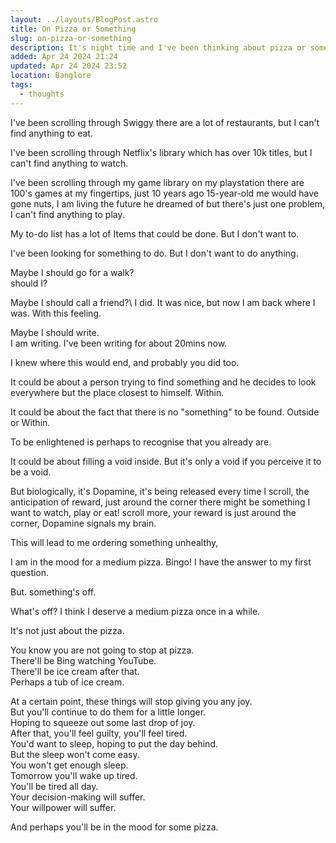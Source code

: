 ```yaml
---
layout: ../layouts/BlogPost.astro
title: On Pizza or Something
slug: on-pizza-or-something
description: It's night time and I've been thinking about pizza or something.
added: Apr 24 2024 21:24
updated: Apr 24 2024 23:52
location: Banglore
tags:
  - thoughts
---
```

I've been scrolling through Swiggy there are a lot of restaurants, but I can't find anything to eat. 

I've been scrolling through Netflix's library which has over 10k titles, but I can't find anything to watch.

I've been scrolling through my game library on my playstation there are 100's games at my fingertips, just 10 years ago 15-year-old me would have gone nuts, I am living the future he dreamed of but there's just one problem, I can't find anything to play.

My to-do list has a lot of Items that could be done. But I don't want to.

I've been looking for something to do. But I don't want to do anything.

Maybe I should go for a walk?\
should I? 

Maybe I should call a friend?\ 
I did. It was nice, but now I am back where I was. With this feeling.

Maybe I should write.\
I am writing. I've been writing for about 20mins now. 

I knew where this would end, and probably you did too. 

It could be about a person trying to find something and he decides to look everywhere but the place closest to himself. Within.

It could be about the fact that there is no "something" to be found. Outside or Within. 

To be enlightened is perhaps to recognise that you already are. 

It could be about filling a void inside. But it's only a void if you perceive it to be a void.

But biologically, it's Dopamine, it's being released every time I scroll, the anticipation of reward, just around the corner there might be something I want to watch, play or eat! scroll more, your reward is just around the corner, Dopamine signals my brain.

This will lead to me ordering something unhealthy, 

I am in the mood for a medium pizza. Bingo! I have the answer to my first question.

But. something's off. 

What's off? I think I deserve a medium pizza once in a while. 

It's not just about the pizza. 

You know you are not going to stop at pizza. \
There'll be Bing watching YouTube.\
There'll be ice cream after that. \
Perhaps a tub of ice cream.

At a certain point, these things will stop giving you any joy.\
But you'll continue to do them for a little longer.\
Hoping to squeeze out some last drop of joy.\
After that, you'll feel guilty, you'll feel tired.\
You'd want to sleep, hoping to put the day behind.\
But the sleep won't come easy.\
You won't get enough sleep.\
Tomorrow you'll wake up tired.\
You'll be tired all day.\
Your decision-making will suffer.\
Your willpower will suffer.

And perhaps you'll be in the mood for some pizza.